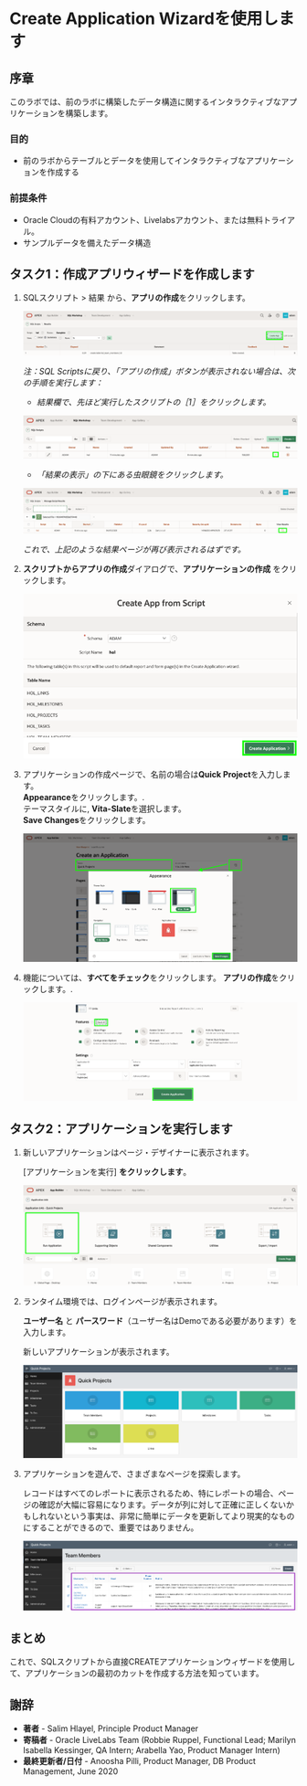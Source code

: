 # Create Application Wizardを使用します

## 序章

このラボでは、前のラボに構築したデータ構造に関するインタラクティブなアプリケーションを構築します。

### 目的

- 前のラボからテーブルとデータを使用してインタラクティブなアプリケーションを作成する

### 前提条件

- Oracle Cloudの有料アカウント、Livelabsアカウント、または無料トライアル。
- サンプルデータを備えたデータ構造

## タスク1：作成アプリウィザードを作成します

1. SQLスクリプト > 結果 から、**アプリの作成**をクリックします。

   ![](images/go-create-app.png " ")

   *注：SQL Scriptsに戻り、「アプリの作成」ボタンが表示されない場合は、次の手順を実行します：*
    - *結果欄で、先ほど実行したスクリプトの［1］をクリックします。*

   ![](images/alt-create-app.png " ")

    - *「結果の表示」の下にある虫眼鏡をクリックします。*

   ![](images/alt-create-app2.png " ")

   *これで、上記のような結果ページが再び表示されるはずです。*

2. **スクリプトからアプリの作成**ダイアログで、**アプリケーションの作成** をクリックします。

   ![](images/app-from-script.png " ")

3.  アプリケーションの作成ページで、名前の場合は**Quick Project**を入力します。  
   **Appearance**をクリックします。.    
   テーマスタイルに, **Vita-Slate**を選択します。     
   **Save Changes**をクリックします。

    ![](images/name-app.png " ")

4. 機能については、**すべてをチェック**をクリックします。
   **アプリの作成**をクリックします。.    

   ![](images/all-features.png " ")

## タスク2：アプリケーションを実行します

1. 新しいアプリケーションはページ・デザイナーに表示されます。

   [アプリケーションを実行] **をクリックします**。

   ![](images/pd.png " ")

2. ランタイム環境では、ログインページが表示されます。

   **ユーザー名** と **パースワード**（ユーザー名はDemoである必要があります）を入力します。

   新しいアプリケーションが表示されます。

   ![](images/runtime.png " ")

3. アプリケーションを遊んで、さまざまなページを探索します。

   レコードはすべてのレポートに表示されるため、特にレポートの場合、ページの確認が大幅に容易になります。データが列に対して正確に正しくないかもしれないという事実は、非常に簡単にデータを更新してより現実的なものにすることができるので、重要ではありません。

   ![](images/show-team-members.png " ")

## **まとめ**

これで、SQLスクリプトから直接CREATEアプリケーションウィザードを使用して、アプリケーションの最初のカットを作成する方法を知っています。

## **謝辞**

  - **著者** - Salim Hlayel, Principle Product Manager
  - **寄稿者** - Oracle LiveLabs Team (Robbie Ruppel, Functional Lead; Marilyn Isabella Kessinger, QA Intern; Arabella Yao, Product Manager Intern)
  - **最終更新者/日付** - Anoosha Pilli, Product Manager, DB Product Management, June 2020
